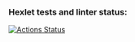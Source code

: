 ### Hexlet tests and linter status:
[![Actions Status](https://github.com/pekakekaking/php-laravel-developer-project-57/actions/workflows/hexlet-check.yml/badge.svg)](https://github.com/pekakekaking/php-laravel-developer-project-57/actions)